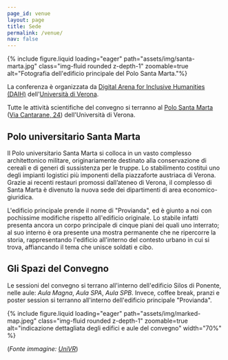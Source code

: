 ```yaml
---
page_id: venue
layout: page
title: Sede
permalink: /venue/
nav: false
---
```


{% include figure.liquid loading="eager" path="assets/img/santa-marta.jpg" class="img-fluid rounded z-depth-1" zoomable=true alt="Fotografia dell'edificio principale del Polo Santa Marta."%}

La conferenza è organizzata da [Digital Arena for Inclusive Humanities (DAIH)](https://www.daih.eu) dell'[Università di Verona](https://www.univr.it).

Tutte le attività scientifiche del convegno si terranno al [Polo Santa Marta](https://www.univr.it/it/santa-marta) ([Via Cantarane, 24](https://www.openstreetmap.org/directions?from=&to=45.438518%2C11.011468)) dell'Università di Verona.

## Polo universitario Santa Marta 
Il Polo universitario Santa Marta si colloca in un vasto complesso architettonico militare, originariamente destinato alla conservazione di cereali e di generi di sussistenza per le truppe. 
Lo stabilimento costituì uno degli impianti logistici più imponenti della piazzaforte austriaca di Verona.
Grazie ai recenti restauri promossi dall’ateneo di Verona, il complesso di Santa Marta è divenuto la nuova sede dei dipartimenti di area economico-giuridica.

L'edificio principale prende il nome di "Provianda", ed è giunto a  noi con pochissime modifiche rispetto all'edificio originale. Lo stabile infatti presenta ancora un corpo principale di cinque piani dei quali uno interrato; al suo interno è ora presente una mostra permanente che ne ripercorre la storia, rappresentando l'edificio all'interno del contesto urbano in cui si trova, affiancando il tema che unisce soldati e cibo. 


## Gli Spazi del Convegno

Le sessioni del convegno si terrano all'interno dell'edificio Silos di Ponente, nelle aule:  *Aula Magna*, *Aula SPA*, *Aula SPB*. Invece, coffee break, pranzi e poster session si terranno all'interno dell'edificio principale "Provianda".

{% include figure.liquid loading="eager" path="assets/img/marked-map.jpeg" class="img-fluid rounded z-depth-1" zoomable=true alt="indicazione dettagliata degli edifici e aule del convegno" width="70%" %}



(*Fonte immagine: [UniVR](https://www.univr.it/documents/20142/0/attuale.jpg/32e4184c-74a6-68f2-4870-b8a49c55f060?t=1627035311073)*)
